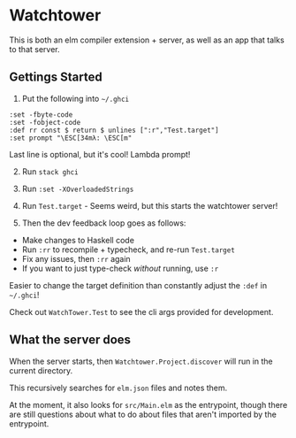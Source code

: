 # Watchtower

This is both an elm compiler extension + server, as well as an app that talks to that server.

## Gettings Started

1. Put the following into `~/.ghci`

```
:set -fbyte-code
:set -fobject-code
:def rr const $ return $ unlines [":r","Test.target"]
:set prompt "\ESC[34mλ: \ESC[m"
```

Last line is optional, but it's cool! Lambda prompt!

2. Run `stack ghci`

3. Run `:set -XOverloadedStrings`

4. Run `Test.target` - Seems weird, but this starts the watchtower server!

5. Then the dev feedback loop goes as follows:

- Make changes to Haskell code
- Run `:rr` to recompile + typecheck, and re-run `Test.target`
- Fix any issues, then `:rr` again
- If you want to just type-check _without_ running, use `:r`

Easier to change the target definition than constantly adjust the `:def` in `~/.ghci`!

Check out `WatchTower.Test` to see the cli args provided for development.

## What the server does

When the server starts, then `Watchtower.Project.discover` will run in the current directory.

This recursively searches for `elm.json` files and notes them.

At the moment, it also looks for `src/Main.elm` as the entrypoint, though there are still questions about what to do about files that aren't imported by the entrypoint.
